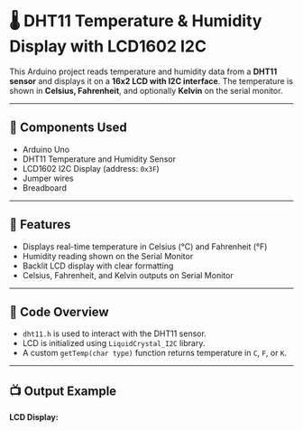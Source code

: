 # 🌡️ DHT11 Temperature & Humidity Display with LCD1602 I2C

This Arduino project reads temperature and humidity data from a **DHT11 sensor** and displays it on a **16x2 LCD with I2C interface**. The temperature is shown in **Celsius, Fahrenheit**, and optionally **Kelvin** on the serial monitor.

---

## 🧰 Components Used

- Arduino Uno
- DHT11 Temperature and Humidity Sensor
- LCD1602 I2C Display (address: `0x3F`)
- Jumper wires
- Breadboard

---

## 🔧 Features

- Displays real-time temperature in Celsius (°C) and Fahrenheit (°F)
- Humidity reading shown on the Serial Monitor
- Backlit LCD display with clear formatting
- Celsius, Fahrenheit, and Kelvin outputs on Serial Monitor

---

## 📂 Code Overview

- `dht11.h` is used to interact with the DHT11 sensor.
- LCD is initialized using `LiquidCrystal_I2C` library.
- A custom `getTemp(char type)` function returns temperature in `C`, `F`, or `K`.

---

## 📺 Output Example

**LCD Display:**
